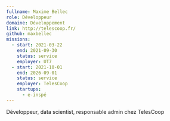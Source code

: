 ```yaml
---
fullname: Maxime Bellec
role: Développeur
domaine: Développement
link: http://telescoop.fr/
github: maxbellec
missions:
  - start: 2021-03-22
    end: 2021-09-30
    status: service
    employer: UT7
  - start: 2021-10-01
    end: 2026-09-01
    status: service
    employer: TelesCoop
    startups:
      - e-inspé
---
```

Développeur, data scientist, responsable admin chez TelesCoop